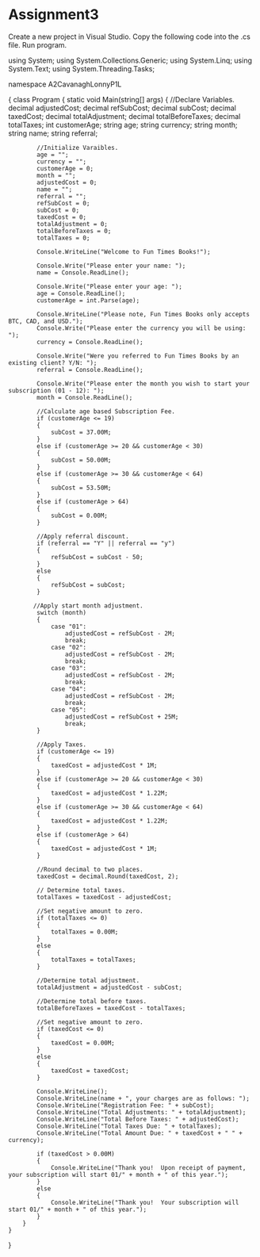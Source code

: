 # Assignment3

Create a new project in Visual Studio.
Copy the following code into the .cs file.
Run program.

using System;
using System.Collections.Generic;
using System.Linq;
using System.Text;
using System.Threading.Tasks;

namespace A2CavanaghLonnyP1L

{
    class Program
    {
        static void Main(string[] args)
        {
            //Declare Variables.
            decimal adjustedCost;
            decimal refSubCost;
            decimal subCost;
            decimal taxedCost;
            decimal totalAdjustment;
            decimal totalBeforeTaxes;
            decimal totalTaxes;
            int customerAge;
            string age;
            string currency;
            string month;
            string name;
            string referral;

            //Initialize Varaibles.
            age = "";
            currency = "";
            customerAge = 0;
            month = "";
            adjustedCost = 0;
            name = "";
            referral = "";
            refSubCost = 0;
            subCost = 0;
            taxedCost = 0;
            totalAdjustment = 0;
            totalBeforeTaxes = 0;
            totalTaxes = 0;

            Console.WriteLine("Welcome to Fun Times Books!");

            Console.Write("Please enter your name: ");
            name = Console.ReadLine();

            Console.Write("Please enter your age: ");
            age = Console.ReadLine();
            customerAge = int.Parse(age);

            Console.WriteLine("Please note, Fun Times Books only accepts BTC, CAD, and USD.");
            Console.Write("Please enter the currency you will be using: ");
            currency = Console.ReadLine();

            Console.Write("Were you referred to Fun Times Books by an existing client? Y/N: ");
            referral = Console.ReadLine();

            Console.Write("Please enter the month you wish to start your subscription (01 - 12): ");
            month = Console.ReadLine();

            //Calculate age based Subscription Fee.
            if (customerAge <= 19)
            {
                subCost = 37.00M;
            }
            else if (customerAge >= 20 && customerAge < 30)
            {
                subCost = 50.00M;
            }
            else if (customerAge >= 30 && customerAge < 64)
            {
                subCost = 53.50M;
            }
            else if (customerAge > 64)
            {
                subCost = 0.00M;
            }

            //Apply referral discount.
            if (referral == "Y" || referral == "y")
            {
                refSubCost = subCost - 50;
            }
            else
            {
                refSubCost = subCost;
            }

           //Apply start month adjustment.
            switch (month)
            {
                case "01":
                    adjustedCost = refSubCost - 2M;
                    break;
                case "02":
                    adjustedCost = refSubCost - 2M;
                    break;
                case "03":
                    adjustedCost = refSubCost - 2M;
                    break;
                case "04":
                    adjustedCost = refSubCost - 2M;
                    break;
                case "05":
                    adjustedCost = refSubCost + 25M;
                    break;
            }

            //Apply Taxes.
            if (customerAge <= 19)
            {
                taxedCost = adjustedCost * 1M;
            }
            else if (customerAge >= 20 && customerAge < 30)
            {
                taxedCost = adjustedCost * 1.22M;
            }
            else if (customerAge >= 30 && customerAge < 64)
            {
                taxedCost = adjustedCost * 1.22M;
            }
            else if (customerAge > 64)
            {
                taxedCost = adjustedCost * 1M;
            }

            //Round decimal to two places.
            taxedCost = decimal.Round(taxedCost, 2);
            
            // Determine total taxes.
            totalTaxes = taxedCost - adjustedCost;

            //Set negative amount to zero.
            if (totalTaxes <= 0)
            {
                totalTaxes = 0.00M;
            }
            else
            {
                totalTaxes = totalTaxes;
            }

            //Determine total adjustment.
            totalAdjustment = adjustedCost - subCost;
            
            //Determine total before taxes.
            totalBeforeTaxes = taxedCost - totalTaxes;

            //Set negative amount to zero.
            if (taxedCost <= 0)
            {
                taxedCost = 0.00M;
            }
            else
            {
                taxedCost = taxedCost;
            }

            Console.WriteLine();
            Console.WriteLine(name + ", your charges are as follows: ");
            Console.WriteLine("Registration Fee: " + subCost);
            Console.WriteLine("Total Adjustments: " + totalAdjustment);
            Console.WriteLine("Total Before Taxes: " + adjustedCost);
            Console.WriteLine("Total Taxes Due: " + totalTaxes);
            Console.WriteLine("Total Amount Due: " + taxedCost + " " + currency);

            if (taxedCost > 0.00M)
            {
                Console.WriteLine("Thank you!  Upon receipt of payment, your subscription will start 01/" + month + " of this year.");
            }
            else
            {
                Console.WriteLine("Thank you!  Your subscription will start 01/" + month + " of this year.");
            }
        }
    }
}
